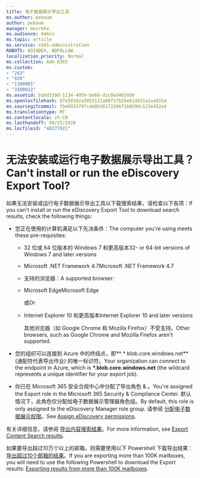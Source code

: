 ```yaml
---
title: 电子数据展示导出工具
ms.author: pebaum
author: pebaum
manager: mnirkhe
ms.audience: Admin
ms.topic: article
ms.service: o365-administration
ROBOTS: NOINDEX, NOFOLLOW
localization_priority: Normal
ms.collection: Adm_O365
ms.custom:
- "263"
- "928"
- "1100001"
- "3100022"
ms.assetid: b16d310d-1134-4959-be68-d1c0ad463930
ms.openlocfilehash: 67e59182a5053111a08f5fb2be814931a1aa815d
ms.sourcegitcommit: fbe6925797cab0b38172386f1b059dc122e452a4
ms.translationtype: MT
ms.contentlocale: zh-CN
ms.lasthandoff: 09/25/2020
ms.locfileid: "48277921"
---
```

# <a name="cant-install-or-run-the-ediscovery-export-tool"></a><span data-ttu-id="e3d90-102">无法安装或运行电子数据展示导出工具？</span><span class="sxs-lookup"><span data-stu-id="e3d90-102">Can't install or run the eDiscovery Export Tool?</span></span>

<span data-ttu-id="e3d90-103">如果无法安装或运行电子数据展示导出工具以下载搜索结果，请检查以下各项：</span><span class="sxs-lookup"><span data-stu-id="e3d90-103">If you can't install or run the eDiscovery Export Tool to download search results, check the following things:</span></span>
  
- <span data-ttu-id="e3d90-104">您正在使用的计算机满足以下先决条件：</span><span class="sxs-lookup"><span data-stu-id="e3d90-104">The computer you're using meets these pre-requisites:</span></span>

  - <span data-ttu-id="e3d90-105">32 位或 64 位版本的 Windows 7 和更高版本</span><span class="sxs-lookup"><span data-stu-id="e3d90-105">32- or 64-bit versions of Windows 7 and later versions</span></span>

  - <span data-ttu-id="e3d90-106">Microsoft .NET Framework 4.7</span><span class="sxs-lookup"><span data-stu-id="e3d90-106">Microsoft .NET Framework 4.7</span></span>

  - <span data-ttu-id="e3d90-107">支持的浏览器：</span><span class="sxs-lookup"><span data-stu-id="e3d90-107">A supported browser:</span></span>

  - <span data-ttu-id="e3d90-108">Microsoft Edge</span><span class="sxs-lookup"><span data-stu-id="e3d90-108">Microsoft Edge</span></span>

    <span data-ttu-id="e3d90-109">或</span><span class="sxs-lookup"><span data-stu-id="e3d90-109">Or</span></span>

  - <span data-ttu-id="e3d90-110">Internet Explorer 10 和更高版本</span><span class="sxs-lookup"><span data-stu-id="e3d90-110">Internet Explorer 10 and later versions</span></span>

    <span data-ttu-id="e3d90-111">其他浏览器（如 Google Chrome 和 Mozilla Firefox）不受支持。</span><span class="sxs-lookup"><span data-stu-id="e3d90-111">Other browsers, such as Google Chrome and Mozilla Firefox aren't supported.</span></span>

- <span data-ttu-id="e3d90-112">您的组织可以连接到 Azure 中的终结点，即\*\* \* blob.core.windows.net\*\* (通配符代表导出作业) 的唯一标识符。</span><span class="sxs-lookup"><span data-stu-id="e3d90-112">Your organization can connect to the endpoint in Azure, which is **\*.blob.core.windows.net** (the wildcard represents a unique identifier for your export job).</span></span>

- <span data-ttu-id="e3d90-113">你已在 Microsoft 365 安全合规中心中分配了导出角色 &amp; 。</span><span class="sxs-lookup"><span data-stu-id="e3d90-113">You're assigned the Export role in the Microsoft 365 Security &amp; Compliance Center.</span></span> <span data-ttu-id="e3d90-114">默认情况下，此角色仅分配给电子数据展示管理器角色组。</span><span class="sxs-lookup"><span data-stu-id="e3d90-114">By default, this role is only assigned to the eDiscovery Manager role group.</span></span> <span data-ttu-id="e3d90-115">请参阅 [分配电子数据展示权限](https://docs.microsoft.com/microsoft-365/compliance/assign-ediscovery-permissions)。</span><span class="sxs-lookup"><span data-stu-id="e3d90-115">See [Assign eDiscovery permissions](https://docs.microsoft.com/microsoft-365/compliance/assign-ediscovery-permissions).</span></span>

<span data-ttu-id="e3d90-116">有关详细信息，请参阅 [导出内容搜索结果](https://docs.microsoft.com/microsoft-365/compliance/export-search-results)。</span><span class="sxs-lookup"><span data-stu-id="e3d90-116">For more information, see [Export Content Search results](https://docs.microsoft.com/microsoft-365/compliance/export-search-results).</span></span>

<span data-ttu-id="e3d90-117">如果要导出超过10万个以上的邮箱，则需要使用以下 Powershell 下载导出结果：  [导出超过10个邮箱的结果](https://docs.microsoft.com/microsoft-365/compliance/export-search-results?view=o365-worldwide%23exporting-results-from-more-than-100000-mailboxes)。</span><span class="sxs-lookup"><span data-stu-id="e3d90-117">If you are exporting more than 100K mailboxes, you will need to use the following Powershell to download the Export results:  [Exporting results from more than 100K mailboxes](https://docs.microsoft.com/microsoft-365/compliance/export-search-results?view=o365-worldwide%23exporting-results-from-more-than-100000-mailboxes).</span></span>